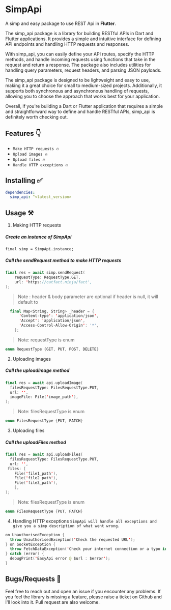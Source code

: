 # SimpApi

A simp and easy package to use REST Api in **Flutter**.

The simp_api package is a library for building RESTful APIs in Dart and Flutter applications. It provides a simple and intuitive interface for defining API endpoints and handling HTTP requests and responses.

With simp_api, you can easily define your API routes, specify the HTTP methods, and handle incoming requests using functions that take in the request and return a response. The package also includes utilities for handling query parameters, request headers, and parsing JSON payloads.

The simp_api package is designed to be lightweight and easy to use, making it a great choice for small to medium-sized projects. Additionally, it supports both synchronous and asynchronous handling of requests, allowing you to choose the approach that works best for your application.

Overall, if you're building a Dart or Flutter application that requires a simple and straightforward way to define and handle RESTful APIs, simp_api is definitely worth checking out.

## Features 👇
- `Make HTTP requests 🔥`
- `Upload images 🔥`
- `Upload files 🔥`
- `Handle HTTP exceptions 🔥`


## Installing ✅
```yaml
dependencies:
  simp_api: ^<latest_version>
```

## Usage ⚒️
1. Making HTTP requests
##### *Create an instance of SimpApi*
```
final simp = SimpApi.instance;
```
##### *Call the sendRequest method to make HTTP requests*
```swift
final res = await simp.sendRequest(  
    requestType: RequestType.GET,  
    url: 'https://catfact.ninja/fact',  
);
```

>Note : header & body parameter are optional
> if header is null, it will default to
```swift
  final Map<String, String> _header = {  
	  'Content-type': 'application/json',  
	  'Accept': 'application/json',  
	  'Access-Control-Allow-Origin': '*',  
	};
```
> Note: requestType is enum
```swift
enum RequestType {GET, PUT, POST, DELETE}
```
2. Uploading images
##### *Call the  uploadImage method*
```swift
final res = await api.uploadImage(  
  filesRequestType: FilesRequestType.PUT,  
  url: '',  
  imageFile: File('image_path'),  
);
```
> Note: filesRequestType is enum
```swift
enum FilesRequestType {PUT, PATCH}
```
3. Uploading files
##### *Call the  uploadFiles method*
```swift
final res = await api.uploadFiles(  
  filesRequestType: FilesRequestType.PUT,  
  url: '',   
 files: [  
    File('file1_path'),  
	File('file2_path'),  
	File('file3_path'),  
	],  
);
```
> Note: filesRequestType is enum
```swift
enum FilesRequestType {PUT, PATCH}
```
4. Handling HTTP exceptions
   `SimpApi will handle all exceptions and give you a simp description of what went wrong.`
```swift
on UnauthorisedException {  
  throw UnauthorisedException('Check the requested URL');  
} on SocketException {  
  throw FetchDataException('Check your internet connection or a typo in $url');  
} catch (error) {  
  debugPrint('EasyApi error @ $url : $error');  
}
```
## Bugs/Requests 🔴
Feel free to reach out and open an issue if you encounter any problems.
If you feel the library is missing a feature, please raise a ticket on Github and I'll look into it.
Pull request are also welcome.
